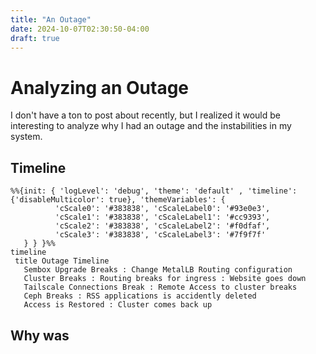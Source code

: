 ```yaml
---
title: "An Outage"
date: 2024-10-07T02:30:50-04:00
draft: true
---
```

# Analyzing an Outage
I don't have a ton to post about recently, but I realized it would be interesting to analyze why I had an outage and the instabilities in my system.

## Timeline
```mermaid
%%{init: { 'logLevel': 'debug', 'theme': 'default' , 'timeline': {'disableMulticolor': true}, 'themeVariables': {
          'cScale0': '#383838', 'cScaleLabel0': '#93e0e3', 
          'cScale1': '#383838', 'cScaleLabel1': '#cc9393',
          'cScale2': '#383838', 'cScaleLabel2': '#f0dfaf',
          'cScale3': '#383838', 'cScaleLabel3': '#7f9f7f'
   } } }%%
timeline
 title Outage Timeline
   Sembox Upgrade Breaks : Change MetalLB Routing configuration
   Cluster Breaks : Routing breaks for ingress : Website goes down
   Tailscale Connections Break : Remote Access to cluster breaks
   Ceph Breaks : RSS applications is accidently deleted
   Access is Restored : Cluster comes back up
```


## Why was 

